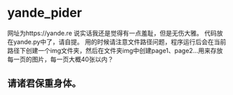# yande_pider

网址为https://yande.re
说实话我还是觉得有一点羞耻，但是无伤大雅。
代码放在yande.py中了，请自提。
用的时候请注意文件路径问题，程序运行后会在当前路径下创建一个img文件夹，然后在文件夹img中创建page1、page2...用来存放每一页的图片，每一页大概40张以内？
## 请诸君保重身体。
